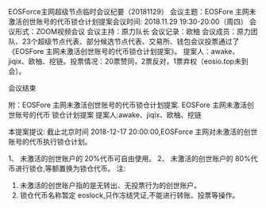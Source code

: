 EOSForce主网超级节点临时会议纪要（20181129）
会议主题：EOSFore 主网未激活创世账号的代币锁仓计划提案会议时间:  2018.11.29  19:30-20:00（周四）
会议形式：ZOOM视频会议
会议主持：原力队长
会议记录：欧柚
会议成员：原力团队、23个超级节点代表、部分候选节点代表、交易所、钱包会议投票通过了《EOSFore 主网未激活创世账号的代币锁仓计划提案》。
提案人：awake、jiqix、欧柚、挖链。投票情况：20票赞同，2票反对，1票弃权（eosio.top未到会）。

会议结束

附：EOSFore 主网未激活创世账号的代币锁仓计划提案.
EOSFore 主网未激活创世账号的代币 锁仓计划提案
提案人:awake、jiqix、欧柚、挖链

本提案提议:
截止北京时间 2018-12-17 20:00:00,EOSForce 主网对未激活的创世账号的代币执行锁仓计划。

1、 未激活的创世账户的 20%代币可自由使用。
2、 未激活的创世账户的 80%代币进行锁仓,等额置换为锁仓代币。
注:
1. 未激活的创世账户指的是无转出、无投票行为的创世账户。
2. 锁仓代币名称暂定 eoslock,只作冻结凭证,不能进行转账、投票等操作。
